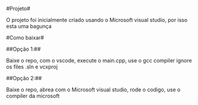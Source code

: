 #Projeto#

O projeto foi inicialmente criado usando o Microsoft visual studio, por isso esta uma bagunça

#Como baixar#

##Opção 1:##

Baixe o repo, com o vscode, execute o main.cpp, use o gcc compiler
ignore os files .sln e vcxproj

##Opção 2:##

Baixe o repo, abrea com o Microsoft  visual studio, rode o codigo, use o compiler da microsoft